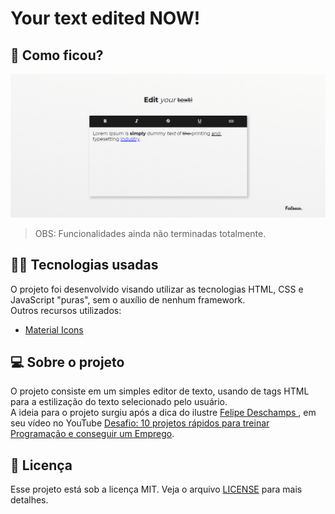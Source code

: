 # Your text edited NOW!

## :eyes: Como ficou?

<img src="./projectImages/main-screenshot.png" width="1300">

> OBS: Funcionalidades ainda não terminadas totalmente.<br/>

## :man_technologist: Tecnologias usadas

O projeto foi desenvolvido visando utilizar as tecnologias HTML, CSS e JavaScript "puras", sem o auxílio de nenhum framework. <br/>
Outros recursos utilizados:
- [Material Icons](https://material.io/resources/icons/)

## :computer: Sobre o projeto

O projeto consiste em um simples editor de texto, usando de tags HTML para a estilização do texto selecionado pelo usuário. <br/>
A ideia para o projeto surgiu após a dica do ilustre [Felipe Deschamps ](https://github.com/filipedeschamps), em seu vídeo no YouTube [Desafio: 10 projetos rápidos para treinar Programação e conseguir um Emprego](https://www.youtube.com/watch?v=fYR9L2ZmodM).

## :memo: Licença

Esse projeto está sob a licença MIT. Veja o arquivo [LICENSE](LICENSE.md) para mais detalhes.

